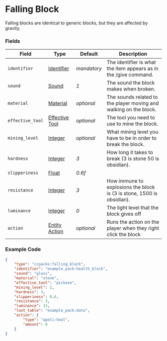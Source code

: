 # Falling Block

Falling blocks are identical to generic blocks, but they are affected by gravity.

### Fields

   Field   | Type | Default | Description
-----------|------|---------|-------------
`identifier` | [Identifier]() | *mandatory* | The identifier is what the item appears as in the /give command.
`sound` | [Sound]() | *1* | The sound the block makes when broken.
`material` | [Material]() | *optional* | The sounds related to the player moving and walking on the block.
`effective_tool` | [Effective Tool]() | *optional* | The tool you need to use to mine the block.
`mining_level` | [Integer]() | *optional* | What mining level you have to be in order to break the block.
`hardness` | [Integer]() | *3* | How long it takes to break (3 is stone 50 is obsidian).
`slipperiness` | [Float]() | *0.6f* | 
`resistance` | [Integer]() | *3* | How immune to explosions the block is (3 is stone, 1500 is obsidian).
`luminance` | [Integer]() | *0* | The light level that the block gives off
`action` | [Entity Action]() | *optional* | Runs the action on the player when they right click the block

### Example Code

```json
{
    "type": "ccpacks:falling_block",
    "identifier": "example_pack:health_block",
    "sound": "glass",
    "material": "stone",
    "effective_tool": "pickaxe",
    "mining_level": 2,
    "hardness": 3,
    "slipperiness": 0.6,
    "resistance": 3,
    "luminance": 15,
	"loot_table": "example_pack:data",
    "action": {
        "type": "apoli:heal",
		"amount": 6
    }
}
```